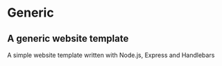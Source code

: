 # Generic
## A generic website template
A simple website template written with Node.js, Express and Handlebars 

